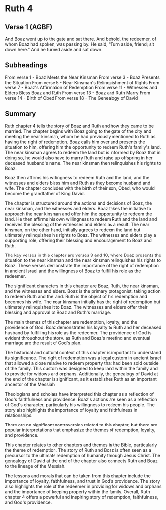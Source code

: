 # Ruth 4

## Verse 1 (AGBF)

And Boaz went up to the gate and sat there. And behold, the redeemer, of whom Boaz had spoken, was passing by. He said, "Turn aside, friend; sit down here." And he turned aside and sat down.

## Subheadings

From verse 1 - Boaz Meets the Near Kinsman
From verse 3 - Boaz Presents the Situation
From verse 5 - Near Kinsman's Relinquishment of Rights
From verse 7 - Boaz's Affirmation of Redemption
From verse 11 - Witnesses and Elders Bless Boaz and Ruth
From verse 13 - Boaz and Ruth Marry
From verse 14 - Birth of Obed
From verse 18 - The Genealogy of David

## Summary

Ruth chapter 4 tells the story of Boaz and Ruth and how they came to be married. The chapter begins with Boaz going to the gate of the city and meeting the near kinsman, whom he had previously mentioned to Ruth as having the right of redemption. Boaz calls him over and presents the situation to him, offering him the opportunity to redeem Ruth's family's land. The near kinsman agrees to redeem the land but is informed by Boaz that in doing so, he would also have to marry Ruth and raise up offspring in her deceased husband's name. The near kinsman then relinquishes his rights to Boaz.

Boaz then affirms his willingness to redeem Ruth and the land, and the witnesses and elders bless him and Ruth as they become husband and wife. The chapter concludes with the birth of their son, Obed, who would become the grandfather of King David.

The chapter is structured around the actions and decisions of Boaz, the near kinsman, and the witnesses and elders. Boaz takes the initiative to approach the near kinsman and offer him the opportunity to redeem the land. He then affirms his own willingness to redeem Ruth and the land and receives the blessing of the witnesses and elders as a result. The near kinsman, on the other hand, initially agrees to redeem the land but ultimately relinquishes his rights to Boaz. The witnesses and elders play a supporting role, offering their blessing and encouragement to Boaz and Ruth.

The key verses in this chapter are verses 9 and 10, where Boaz presents the situation to the near kinsman and the near kinsman relinquishes his rights to Boaz. These verses demonstrate the importance of the right of redemption in ancient Israel and the willingness of Boaz to fulfill his role as the redeemer.

The significant characters in this chapter are Boaz, Ruth, the near kinsman, and the witnesses and elders. Boaz is the primary protagonist, taking action to redeem Ruth and the land. Ruth is the object of his redemption and becomes his wife. The near kinsman initially has the right of redemption but ultimately relinquishes it to Boaz. The witnesses and elders offer their blessing and approval of Boaz and Ruth's marriage.

The main themes of this chapter are redemption, loyalty, and the providence of God. Boaz demonstrates his loyalty to Ruth and her deceased husband by fulfilling his role as the redeemer. The providence of God is evident throughout the story, as Ruth and Boaz's meeting and eventual marriage are the result of God's plan.

The historical and cultural context of this chapter is important to understand its significance. The right of redemption was a legal custom in ancient Israel that allowed a close relative to redeem property that had been sold outside of the family. This custom was designed to keep land within the family and to provide for widows and orphans. Additionally, the genealogy of David at the end of the chapter is significant, as it establishes Ruth as an important ancestor of the Messiah.

Theologians and scholars have interpreted this chapter as a reflection of God's faithfulness and providence. Boaz's actions are seen as a reflection of God's character, particularly his willingness to redeem his people. The story also highlights the importance of loyalty and faithfulness in relationships.

There are no significant controversies related to this chapter, but there are popular interpretations that emphasize the themes of redemption, loyalty, and providence.

This chapter relates to other chapters and themes in the Bible, particularly the theme of redemption. The story of Ruth and Boaz is often seen as a precursor to the ultimate redemption of humanity through Jesus Christ. The genealogy of David at the end of the chapter also connects Ruth and Boaz to the lineage of the Messiah.

The lessons and morals that can be taken from this chapter include the importance of loyalty, faithfulness, and trust in God's providence. The story also highlights the role of the redeemer in providing for widows and orphans and the importance of keeping property within the family. Overall, Ruth chapter 4 offers a powerful and inspiring story of redemption, faithfulness, and God's providence.